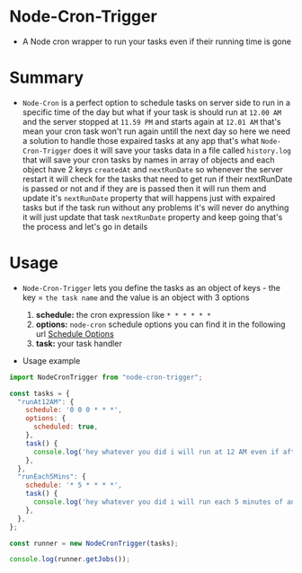 # Node-Cron-Trigger
- A Node cron wrapper to run your tasks even if their running time is gone

# Summary
- `Node-Cron` is a perfect option to schedule tasks on server side to run in a specific time of the day but what if your task is should run at `12.00 AM` and the server stopped at `11.59 PM` and starts again at `12.01 AM` that's mean your cron task won't run again untill the next day so here we need a solution to handle those expaired tasks at any app that's what `Node-Cron-Trigger` does it will save your tasks data in a file called `history.log` that will save your cron tasks by names in array of objects and each object have 2 keys `createdAt` and `nextRunDate` so whenever the server restart it will check for the tasks that need to get run if their nextRunDate is passed or not and if they are is passed then it will run them and update it's `nextRunDate` property that will happens just with expaired tasks but if the task run without any problems it's will never do anything it will just update that task `nextRunDate` property and keep going that's the process and let's go in details

# Usage

- `Node-Cron-Trigger` lets you define the tasks as an object of keys - the key = `the task name` and the value is an object with 3 options
  1. **schedule:** the cron expression like `* * * * * *`
  2. **options:** `node-cron` schedule options you can find it in the following url [Schedule Options](https://github.com/node-cron/node-cron?tab=readme-ov-file#options)
  3. **task:** your task handler

- Usage example
``` javascript
import NodeCronTrigger from "node-cron-trigger";

const tasks = {
  "runAt12AM": {
    schedule: '0 0 0 * * *',
    options: {
      scheduled: true,
    },
    task() {
      console.log('hey whatever you did i will run at 12 AM even if after restarting your server');
    },
  },
  "runEach5Mins": {
    schedule: '* 5 * * * *',
    task() {
      console.log('hey whatever you did i will run each 5 minutes of any hour even if after restarting your server');
    },
  },
};

const runner = new NodeCronTrigger(tasks);

console.log(runner.getJobs());
```

